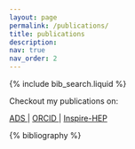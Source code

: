 ```yaml
---
layout: page
permalink: /publications/
title: publications
description: 
nav: true
nav_order: 2
---
```


<!-- _pages/publications.md -->

<!-- Bibsearch Feature -->

{% include bib_search.liquid %}


<p>Checkout my publications on:</p>

<p>
    <a href="https://ui.adsabs.harvard.edu/public-libraries/GSi9KwB6TamcOuJGuVaDpw" target="_blank" class="icon-link">
         <i class="ai ai-ads"></i> ADS
    </a> |
    <a href="https://orcid.org/0000-0002-2536-7752" target="_blank" class="icon-link">
        <i class="ai ai-orcid"></i>ORCID
    </a> |
    <a href="https://inspirehep.net/literature?q=f%20a%20baibhav" target="_blank" class="icon-link">
        <i class="ai ai-inspire"></i> Inspire-HEP
    </a>
</p>

<div class="publications">

{% bibliography %}

</div>
